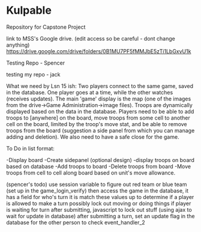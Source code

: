 # Kulpable

Repository for Capstone Project

link to MSS's Google drive. (edit access so be careful - dont change anything)
https://drive.google.com/drive/folders/0B1MU7PF5fMMJbE5zTi1LbGxvU1k

Testing Repo - Spencer

testing my repo - jack


What we need by Lsn 15 ish: Two players connect to the same game, saved in the database. One player goes at a time, while the other watches (receives updates). The main 'game' display is the map (one of the images from the drive->Game Administration->image files). Troops are dynamically displayed based on the data in the database. Players need to be able to add troops to [anywhere] on the board, move troops from some cell to another cell on the board, limited by the troop's move stat, and be able to remove troops from the board  (suggestion a side panel from which you can manage adding and deletion). We also need to have a safe close for the game.

To Do in list format:

-Display board
-Create sidepanel (optional design)
-display troops on board based on  database
-Add troops to board
-Delete troops from board
-Move troops from cell to cell along board based on unit's move allowance.

(spencer's todo)
use session variable to figure out red team or blue team (set up in the game_login_verify)
    then access the game in the database, it has a field for who's turn it is
        match these values up to determine if a player is allowed to make a turn
            possibly lock out moving or doing things if player is waiting for turn
                after submitting, javascript to lock out stuff (using ajax to wait for update in database)
                    after submitting a turn, set an update flag in the database for the other person to check
                        event_handler_2
